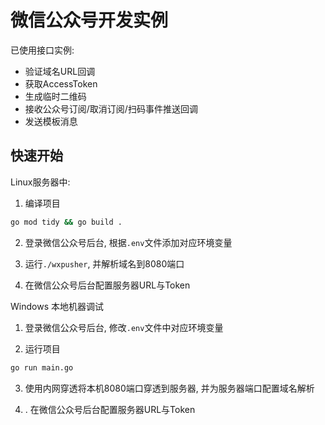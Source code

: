 # 微信公众号开发实例

已使用接口实例:
- 验证域名URL回调
- 获取AccessToken
- 生成临时二维码
- 接收公众号订阅/取消订阅/扫码事件推送回调
- 发送模板消息

## 快速开始


Linux服务器中: 
1. 编译项目
```sh
go mod tidy && go build .
```
2. 登录微信公众号后台, 根据`.env`文件添加对应环境变量

3. 运行`./wxpusher`, 并解析域名到8080端口

4. 在微信公众号后台配置服务器URL与Token


Windows 本地机器调试
1. 登录微信公众号后台, 修改`.env`文件中对应环境变量

2. 运行项目
```sh
go run main.go
```
3. 使用内网穿透将本机8080端口穿透到服务器, 并为服务器端口配置域名解析

4. . 在微信公众号后台配置服务器URL与Token
